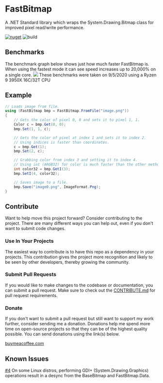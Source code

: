 # FastBitmap
A .NET Standard library which wraps the System.Drawing.Bitmap class for improved pixel read/write performance.

[![nuget](https://img.shields.io/nuget/v/Hazdryx.FastBitmap.svg)](https://www.nuget.org/packages/Hazdryx.FastBitmap/) 
![build](https://github.com/hazdryx/FastBitmap/actions/workflows/publish.yml/badge.svg)

## Benchmarks
The benchmark graph below shows just how much faster FastBitmap is. When using the fastest mode it can see
speed increases up to 20,000% on a single core.
![](https://hazdryx.com/cdn/FastBitmap-Benchmarks.png)
These benchmarks were taken on 9/5/2020 using a Ryzen 9 3950X 16C/32T CPU

## Example
```C#
// Loads image from file.
using (FastBitmap bmp = FastBitmap.FromFile("image.png"))
{
	// Gets the color of pixel 0, 0 and sets it to pixel 1, 1.
	Color c = bmp.Get(0, 0);
	bmp.Set(1, 1, c);

	// Gets the color of pixel at index 1 and sets it to index 2.
	// Using indices is faster than coordinates.
	c = bmp.Get(1);
	bmp.Set(2, c);

	// Grabbing color from index 3 and setting it to index 4.
	// Using int (ARGB32) for color is much faster than the other methods.
	int color32 = bmp.GetI(3);
	bmp.SetI(4, color32);

	// Saves image to a file.
	bmp.Save("image0.png", ImageFormat.Png);
}
```

## Contribute
Want to help move this project forward? Consider contributing to the project. There are many different ways you can help out, even if you don't want to submit code changes.

### Use In Your Projects
The easiest way to contribute is to have this repo as a dependency in your projects. This contribution gives the project more recognition and likely to be seen by other developers, thereby growing the community.

### Submit Pull Requests
If you would like to make changes to the codebase or documentation, you can submit a pull request. Make sure to check out the [CONTRIBUTE.md](https://github.com/hazdryx/FastBitmap/blob/master/CONTRIBUTE.md) for pull request requirements.

### Donate
If you don't want to submit a pull request but still want to support my work further, consider sending me a donation. Donations help me spend more time on open-source projects so that they can be of the highest quality possible. You can send donations using the link(s) below.

[buymeacoffee.com](https://www.buymeacoffee.com/hazdryx)

## Known Issues
[#4](https://github.com/hazdryx/FastBitmap/issues/4) On some Linux distros, performing GDI+ (System.Drawing.Graphics) operations result in a desync from the BaseBitmap and FastBitmap.Data.
